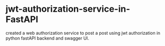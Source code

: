 # jwt-authorization-service-in-FastAPI
created a web authorization service to post a post using jwt authorization in python fastAPI backend and swagger UI.
